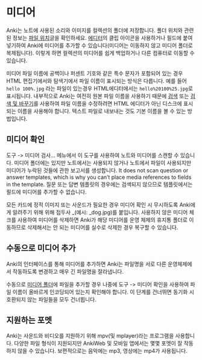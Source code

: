 # 미디어

Anki는 노트에 사용된 소리와 이미지를 컬렉션의 폴더에 저장합니다.
폴더 위치와 관련된 정보는 [파일 위치](files.md)글을 확인하세요.
[에디터](editing.md)의 클립 아이콘을 사용하거나 필드에 붙여넣기하여 Anki에 미디어를 추가할 수 있습니다(미디어는 이동하지 않고 미디어 폴더로 복제됩니다).
이렇게 하면 컬렉션의 미디어를 쉽게 백업하거나 다른 컴퓨터로 이동할 수 있습니다.

미디어 파일 이름에 공백이나 퍼센트 기호와 같은 특수 문자가 포함되어 있는 경우
HTML 편집기에서와 탐색기에서 파일 이름이 표시되는 방식은 다릅니다. 예를 들어 `hello 100%.jpg` 라는 파일이 있는경우 HTML에디터에서는
`hello%20100%25.jpg`로 표시됩니다.
내부적으로 Anki는 여전히 원본 파일 이름을 사용하기 때문에 [검색](searching.md) 또는 [검색 및 바꾸기](browsing.md#find-and-replace)를 사용하여 파일 이름을 수정하려면 HTML 에디터가 아닌 디스크에 표시되는 이름을 사용해야 합니다.
텍스트 파일로 내보내는 것도 기본 이름을 볼 수 있는 방법입니다.

## 미디어 확인

도구 -> 미디어 검사... 메뉴에서 이 도구를 사용하여 노트와 미디어를 스캔할 수 있습니다.
미디어 폴더에는 있지만 노트에서는 사용되지 않거나 노트에서 파일이 사용되지만 미디어가 누락된 것들에 관한 보고서를 생성합니다.
It does not scan question or answer templates, which is why you can’t place media references to fields in the template.
질문 또는 답변 템플릿의 경우에는 검색되지 않으므로 템플릿에서는 필드에 미디어를 추가할 수 없습니다.

모든 카드에 정적 이미지 또는 사운드가 필요한 경우 미디어 확인 시 무시하도록 Anki에게 알려주기 위해 위해 접두사 \_(예시: \_dog.jpg)를 붙입니다.
사용하지 않은 미디어 체크를 사용하여 미디어를 삭제하면 Anki가 해당 미디어를 운영 체제의 휴지통 폴더로 이동하므로
삭제해서는 안 되는 미디어를 실수로 삭제한 경우 복구할 수 있습니다.

## 수동으로 미디어 추가

Anki의 인터페이스를 통해 미디어를 추가하면 Anki는 파일명을 서로 다른 운영체제에서 작동하도록 변경하고 매우 긴 파일명을 잘라냅니다.

수동으로 [미디어 폴더](files.md#file-locations)에 파일을 추가할 경우 나중에 도구 -> 미디어 확인을 사용하여 파일 이름이 올바르게 인코딩되어 있는지 확인해야 합니다.
이 단계를 건너뛰면 동기화 시 호환되지 않는 파일들을 모두 건너뜁니다.

## 지원하는 포멧

Anki는 사운드와 비디오를 지원하기 위해 mpv(및 mplayer)라는 프로그램을 사용합니다.
다양한 파일 형식이 지원되지만 AnkiWeb 및 모바일 앱에서는 몇몇 포멧이 잘 작동하지 않을 수 있습니다.
보편적으로는 음악에는 mp3, 영상에는 mp4가 사용됩니다.
